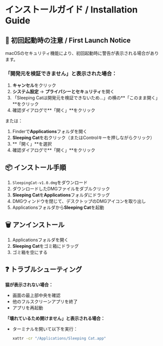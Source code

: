 # インストールガイド / Installation Guide

## 🚨 初回起動時の注意 / First Launch Notice

macOSのセキュリティ機能により、初回起動時に警告が表示される場合があります。

### 「開発元を検証できません」と表示された場合：

1. **キャンセル**をクリック
2. **システム設定** → **プライバシーとセキュリティ**を開く
3. 「Sleeping Catは開発元を検証できないため...」の横の**「このまま開く」**をクリック
4. 確認ダイアログで**「開く」**をクリック

または：

1. Finderで**Applications**フォルダを開く
2. **Sleeping Cat**を右クリック（またはControlキーを押しながらクリック）
3. **「開く」**を選択
4. 確認ダイアログで**「開く」**をクリック

## 📦 インストール手順

1. `SleepingCat-v1.0.dmg`をダウンロード
2. ダウンロードしたDMGファイルをダブルクリック
3. **Sleeping Cat**を**Applications**フォルダにドラッグ
4. DMGウィンドウを閉じて、デスクトップのDMGアイコンを取り出し
5. Applicationsフォルダから**Sleeping Cat**を起動

## 🗑 アンインストール

1. Applicationsフォルダを開く
2. **Sleeping Cat**をゴミ箱にドラッグ
3. ゴミ箱を空にする

## ❓ トラブルシューティング

**猫が表示されない場合：**
- 画面の最上部中央を確認
- 他のフルスクリーンアプリを終了
- アプリを再起動

**「壊れているため開けません」と表示される場合：**
- ターミナルを開いて以下を実行：
  ```bash
  xattr -cr "/Applications/Sleeping Cat.app"
  ```